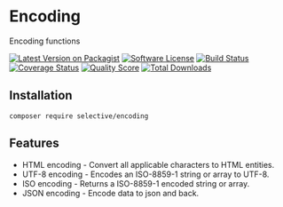 # Encoding

Encoding functions

[![Latest Version on Packagist](https://img.shields.io/github/release/selective-php/encoding.svg)](https://packagist.org/packages/selective/encoding)
[![Software License](https://img.shields.io/badge/license-MIT-brightgreen.svg)](LICENSE.md)
[![Build Status](https://travis-ci.org/selective-php/encoding.svg?branch=master)](https://travis-ci.org/selective-php/encoding)
[![Coverage Status](https://scrutinizer-ci.com/g/selective-php/encoding/badges/coverage.png?b=master)](https://scrutinizer-ci.com/g/selective-php/encoding/code-structure)
[![Quality Score](https://scrutinizer-ci.com/g/selective-php/encoding/badges/quality-score.png?b=master)](https://scrutinizer-ci.com/g/selective-php/encoding/?branch=master)
[![Total Downloads](https://img.shields.io/packagist/dt/selective/encoding.svg)](https://packagist.org/packages/selective/encoding/stats)

## Installation

```
composer require selective/encoding
```

## Features

* HTML encoding -  Convert all applicable characters to HTML entities.
* UTF-8 encoding - Encodes an ISO-8859-1 string or array to UTF-8.
* ISO encoding - Returns a ISO-8859-1 encoded string or array.
* JSON encoding - Encode data to json and back.
